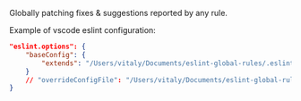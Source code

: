 Globally patching fixes & suggestions reported by any rule.

Example of vscode eslint configuration:

```json
"eslint.options": {
    "baseConfig": {
        "extends": "/Users/vitaly/Documents/eslint-global-rules/.eslintrc.js"
    }
    // "overrideConfigFile": "/Users/vitaly/Documents/eslint-global-rules/.eslintrc.json"
}
```
